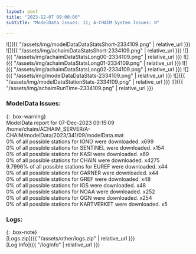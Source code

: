 ```yaml
---
layout: post
title: "2023-12-07 09:00:00"
subtitle: "ModelData Issues: 11; A-CHAIM System Issues: 0"

---
```


![]({{ "/assets/img/modelDataDataStatsShort-2334109.png" | relative_url }})
![]({{ "/assets/img/achaimDataStatsShort-2334109.png" | relative_url }})
![]({{ "/assets/img/achaimDataStatsLong00-2334109.png" | relative_url }})
![]({{ "/assets/img/achaimDataStatsLong01-2334109.png" | relative_url }})
![]({{ "/assets/img/achaimDataStatsLong02-2334109.png" | relative_url }})
![]({{ "/assets/img/modelDataDataStats-2334109.png" | relative_url }})
![]({{ "/assets/img/modelDataStationStats-2334109.png" | relative_url }})
![]({{ "/assets/img/achaimRunTime-2334109.png" | relative_url }})


### ModelData Issues:  
  
{: .box-warning}  
 ModelData report for 07-Dec-2023 09:15:09   
 /home/chaim/ACHAIM_SERVER/A-CHAIM/modelData/2023/341/09/modelData.mat   
 0% of all possible stations for IONO were downloaded. x699   
 0% of all possible stations for SENTINEL were downloaded. x154   
 0% of all possible stations for KASI were downloaded. x69   
 0% of all possible stations for CHAIN were downloaded. x4275   
 9.7996% of all possible stations for EUREF were downloaded. x44   
 0% of all possible stations for GARNER were downloaded. x44   
 0% of all possible stations for GREF were downloaded. x48   
 0% of all possible stations for IGS were downloaded. x48   
 0% of all possible stations for NOAA were downloaded. x252   
 0% of all possible stations for QGN were downloaded. x254   
 0% of all possible stations for KARTVERKET were downloaded. x5   
  


### Logs:  
  
{: .box-note}  
[Logs.zip]({{ "/assets/other/logs.zip" | relative_url }})  
[Log Info]({{ "/logInfo" | relative_url }})  
